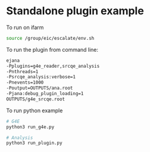 # Standalone plugin example

To run on ifarm

```bash
source /group/eic/escalate/env.sh
```

To run the plugin from command line:

```bash
ejana
-Pplugins=g4e_reader,srcqe_analysis
-Pnthreads=1
-Psrcqe_analysis:verbose=1
-Pnevents=1000
-Poutput=OUTPUTS/ana.root
-Pjana:debug_plugin_loading=1
OUTPUTS/g4e_srcqe.root
```

To run python example

```bash
# G4E
python3 run_g4e.py

# Analysis
python3 run_plugin.py
```

